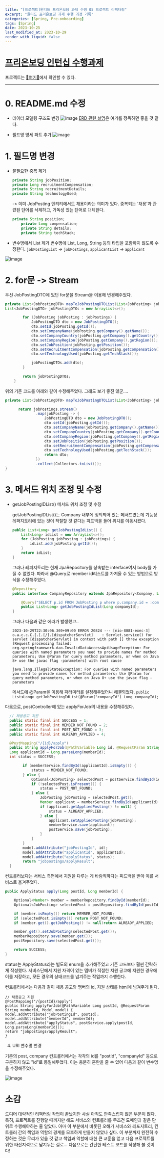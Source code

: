 ```yaml
---
title: "[프로젝트]원티드 프리온보딩 과제 수행 05 프로젝트 리팩터링"
excerpt: "원티드 프리온보딩 과제 수행 과정 기록"
categories: [Spring, Pre-onboarding]
tags: [Spring]
date: 2023-10-25
last_modified_at: 2023-10-29
render_with_liquid: false
---
```

# [프리온보딩 인턴십 수행과제](https://bow-hair-db3.notion.site/1850bca26fda4e0ca1410df270c03409)

프로젝트는 [🚀여기🚀](https://github.com/yeondori/wanted-pre-onboarding-backend)에서 확인할 수 있다.

-------------
# 0. README.md 수정

- 데이터 모델링 구조도 변경
  ![image](https://github.com/yeondori/yeondori.github.io/assets/93027942/f1c10122-0b03-4e16-afe1-c911a4e3611c)
  [ERD 관련 설명](https://inpa.tistory.com/entry/DB-%F0%9F%93%9A-%EB%8D%B0%EC%9D%B4%ED%84%B0-%EB%AA%A8%EB%8D%B8%EB%A7%81-1N-%EA%B4%80%EA%B3%84-%F0%9F%93%88-ERD-%EB%8B%A4%EC%9D%B4%EC%96%B4%EA%B7%B8%EB%9E%A8#erd_entity_relationship_diagram_%EA%B7%B8%EB%A6%AC%EA%B8%B0)은 여기를 정독하면 좋을 것 같다.


- 필드명 명세 파트 추가
  ![image](https://github.com/yeondori/yeondori.github.io/assets/93027942/7e661b6c-6693-4c68-80e0-2dd3d3c94718)


# 1. 필드명 변경 

- 불필요한 중복 제거 
    ```java
    private String jobPosition;
    private Long recruitmentCompensation;
    private String recruitmentDetails;
    private String technologyUsed;
    ```
    -> 이미 JobPosting 엔티티에서도 채용이라는 의미가 있다. 중복되는 '채용'과 관련된 단어를 삭제하고, 가독성 있는 단어로 대체한다. 
    ```java
    private String position;
        private Long compensation;
        private String details;
        private String techStack;
    ```

- 변수명에서 List 제거
  변수명에 List, Long, String 등의 타입을 포함하지 않도록 수정한다.
  `jobPostingList` -> `jobPostings`, `applicantList` -> `applicant`

![image](https://github.com/yeondori/wanted-pre-onboarding-backend/assets/93027942/e0e2220b-ac70-41c3-98e6-548186654279)

# 2. for문 -> Stream

우선 JobPostingDTO에 있던 for문을 Stream을 이용해 변경해주었다.

  ```java
  private List<JobPostingDTO> mapToJobPostingDTOList(List<JobPosting> jobPostings) {
  List<JobPostingDTO> jobPostingDTOs = new ArrayList<>();
  
          for (JobPosting jobPosting : jobPostings) {
              JobPostingDTO dto = new JobPostingDTO();
              dto.setId(jobPosting.getId());
              dto.setCompanyName(jobPosting.getCompany().getName());
              dto.setCompanyCountry(jobPosting.getCompany().getCountry());
              dto.setCompanyRegion(jobPosting.getCompany().getRegion());
              dto.setJobPosition(jobPosting.getPosition());
              dto.setRecruitmentCompensation(jobPosting.getCompensation());
              dto.setTechnologyUsed(jobPosting.getTechStack());
  
              jobPostingDTOs.add(dto);
          }
          
          return jobPostingDTOs;
      }
  ```
  위의 기존 코드를 아래와 같이 수정해주었다. 그래도 보기 좋진 않군.... 
  ```java
  private List<JobPostingDTO> mapToJobPostingDTOList(List<JobPosting> jobPostings) {
  
        return jobPostings.stream()
                .map(jobPosting -> {
                    JobPostingDTO dto = new JobPostingDTO();
                    dto.setId(jobPosting.getId());
                    dto.setCompanyName(jobPosting.getCompany().getName());
                    dto.setCompanyCountry(jobPosting.getCompany().getCountry());
                    dto.setCompanyRegion(jobPosting.getCompany().getRegion());
                    dto.setJobPosition(jobPosting.getPosition());
                    dto.setRecruitmentCompensation(jobPosting.getCompensation());
                    dto.setTechnologyUsed(jobPosting.getTechStack());
                    return dto;
                })
                .collect(Collectors.toList());
  }
  ```
# 3. 메서드 위치 조정 및 수정
- getJobPostingIDList() 메서드 위치 조정 및 수정 

  getJobPostingIDList()는 Company 내부에 정의되어 있는 메서드였는데 기능상 레퍼지토리에 있는 것이 적절할 것 같다는 피드백을 들어 위치를 이동시켰다. 
    ```java
    public List<Long> getJobPostingIdList() {
        List<Long> idList = new ArrayList<>();
        for (JobPosting jobPosting : jobPostings) {
            idList.add(jobPosting.getId());
        }
        return idList;
    }
    ```
  그러나 레퍼지토리는 현재 JpaRepository를 상속받는 interface여서 body를 가질 수 없었다. 
  따라서 @Query로 member id리스트를 가져올 수 있는 방법으로 방식을 수정해주었다.
  ```java
  @Repository
  public interface CompanyRepository extends JpaRepository<Company, Long> {
  
      @Query("SELECT p.id FROM JobPosting p where p.company.id = :companyId")
      public List<Long> getJobPostingIdList(Long companyId);
  }
  ```
  그러나 다음과 같은 에러가 발생했고..
  ```
  2023-10-29T22:30:06.369+09:00 ERROR 20824 --- [nio-8081-exec-3] o.a.c.c.C.[.[.[/].[dispatcherServlet]    : Servlet.service() for servlet [dispatcherServlet] in context with path [] threw exception [Request processing failed: org.springframework.dao.InvalidDataAccessApiUsageException: For queries with named parameters you need to provide names for method parameters; Use @Param for query method parameters, or when on Java 8+ use the javac flag -parameters] with root cause

  java.lang.IllegalStateException: For queries with named parameters you need to provide names for method parameters; Use @Param for query method parameters, or when on Java 8+ use the javac flag -parameters
  ```
  메서드에 @Param을 이용해 파라미터를 설정해주었더니 해결되었다.
  `public List<Long> getJobPostingIdList(@Param("companyId") Long companyId);` 

다음으로, postController에 있는 applyForJob의 내용을 수정해주었다.

```java
  // 채용공고 지원
  public static final int SUCCESS = 1;
  public static final int MEMBER_NOT_FOUND = 2;
  public static final int POST_NOT_FOUND = 3;
  public static final int ALREADY_APPLIED = 4;

  @PostMapping("/{id}/apply")
  public String applyForJob(@PathVariable Long id, @RequestParam String memberId, Model model) {
  Long applicantId = Long.parseLong(memberId);
  int status = SUCCESS;

        if (memberService.findById(applicantId).isEmpty()) {
            status = MEMBER_NOT_FOUND;
        } else {
            Optional<JobPosting> selectedPost = postService.findById(id);
            if (!selectedPost.isPresent()) {
                status = POST_NOT_FOUND;
            } else {
                JobPosting jobPosting = selectedPost.get();
                Member applicant = memberService.findById(applicantId).get();
                if (applicant.getAppliedPosting() != null) {
                    status = ALREADY_APPLIED;
                } else {
                    applicant.setAppliedPosting(jobPosting);
                    memberService.save(applicant);
                    postService.save(jobPosting);
                }
            }
        }
        model.addAttribute("jobPostingId", id);
        model.addAttribute("applicantId", applicantId);
        model.addAttribute("applyStatus", status);
        return "jobpostings/applyResult";
  }
```

컨트롤러보다는 서비스 측면에서 지원을 다루는 게 바람직하다는 피드백을 받아 이를 서비스로 옮겨주었다.

```java
public ApplyStatus apply(Long postId, Long memberId) {

    Optional<Member> member = memberRepository.findById(memberId);
    Optional<JobPosting> selectedPost = postRepository.findById(postId);

    if (member.isEmpty()) return MEMBER_NOT_FOUND;
    if (selectedPost.isEmpty()) return POST_NOT_FOUND;
    if (member.get().getJobPosting() != null)return ALREADY_APPLIED;

    member.get().setJobPosting(selectedPost.get());
    memberRepository.save(member.get());
    postRepository.save(selectedPost.get());

    return SUCCESS;
}
```

status는 ApplyStatus라는 별도의 enum을 추가해주었고 기존 코드보다 훨씬 간략하게 작성했다.
서비스단에서 지원 자격이 있는 멤버가 적절한 지원 공고에 지원한 경우에 이를 저장하고, 모든 경우의 상태코드를 넘겨주는 작업까지 수행한다.

컨트롤러에서는 다음과 같이 채용 공고와 멤버의 id, 지원 상태를 html에 넘겨주게 된다.
```
// 채용공고 지원
@PostMapping("/{postId}/apply")
public String applyForJob(@PathVariable Long postId, @RequestParam String memberId, Model model) {
model.addAttribute("jobPostingId", postId);
model.addAttribute("memberId", memberId);
model.addAttribute("applyStatus", postService.apply(postId, Long.parseLong(memberId)));
return "jobpostings/applyResult";
}
```

4. URI 변수명 변경

기존의 post, company 컨트롤러에서는 각각의 id를 "postId", "companyId" 등으로 구분하지 않고 "id"로 통일해두었다.
이는 충분히 혼란을 줄 수 있어 다음과 같이 변수명을 수정해주었다.

![image](https://github.com/yeondori/yeondori.github.io/assets/93027942/cabc6807-2640-408e-987c-986f01e4bca5)

# 소감

드디어 대략적인 리팩터링 작업이 끝났지만 사실 아직도 만족스럽지 않은 부분이 많다.
특히, 프로젝트를 진행할 때까지만 해도 서비스와 컨트롤러를 무조건 도메인과 같은 단위로 수행해야하는 줄 알았다.
아마 이 부분에서 비롯된 오해가 서비스와 레포지토리, 컨트롤러 간의 책임과 역할의 경계를 모호하게 만들지 않았나 싶다.
이 부분까지 완전히 수정하는 것은 무리가 있을 것 같고 책임과 역할에 대한 큰 교훈을 얻고 다음 프로젝트를 위한 타산지석으로 남겨두는 걸로...
다음으로는 간단한 테스트 코드를 작성해 볼 것이다!